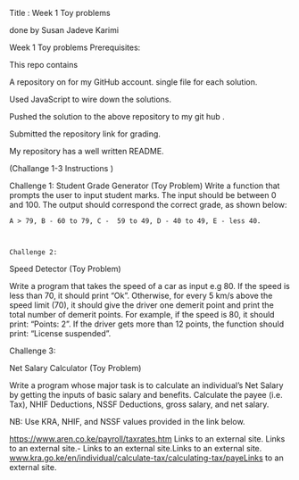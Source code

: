 Title : Week 1 Toy problems

done by Susan Jadeve Karimi

Week 1 Toy problems Prerequisites:

This repo contains

A repository on for my GitHub account.
single file for each solution.

Used JavaScript to wire down the solutions.

Pushed the solution to the above repository to my git hub .

Submitted the repository link for grading.

My repository has a well written README.

(Challange 1-3 Instructions )

 Challenge 1:
Student Grade Generator (Toy Problem) Write a function that prompts the user to input student marks. The input should be between 0 and 100. The output should correspond the correct grade, as shown below:

    A > 79, B - 60 to 79, C -  59 to 49, D - 40 to 49, E - less 40.



    Challenge 2:
Speed Detector (Toy Problem)

Write a program that takes the speed of a car as input e.g 80. If the speed is less than 70, it should print “Ok”. Otherwise, for every 5 km/s above the speed limit (70), it should give the driver one demerit point and print the total number of demerit points. For example, if the speed is 80, it should print: “Points: 2”. If the driver gets more than 12 points, the function should print: “License suspended”.

Challenge 3:

Net Salary Calculator (Toy Problem)

Write a program whose major task is to calculate an individual’s Net Salary by getting the inputs of basic salary and benefits. Calculate the payee (i.e. Tax), NHIF Deductions, NSSF Deductions, gross salary, and net salary.

NB: Use KRA, NHIF, and NSSF values provided in the link below.

https://www.aren.co.ke/payroll/taxrates.htm Links to an external site. Links to an external site.- Links to an external site.Links to an external site. www.kra.go.ke/en/individual/calculate-tax/calculating-tax/payeLinks to an external site.